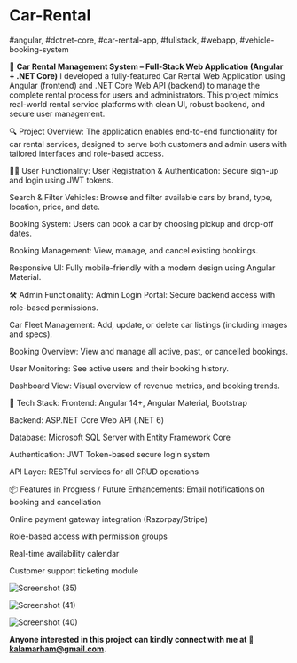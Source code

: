 # Car-Rental
#angular, #dotnet-core, #car-rental-app, #fullstack, #webapp, #vehicle-booking-system

🚗 **Car Rental Management System – Full-Stack Web Application (Angular + .NET Core)**
I developed a fully-featured Car Rental Web Application using Angular (frontend) and .NET Core Web API (backend) to manage the complete rental process for users and administrators. This project mimics real-world rental service platforms with clean UI, robust backend, and secure user management.

🔍 Project Overview:
The application enables end-to-end functionality for car rental services, designed to serve both customers and admin users with tailored interfaces and role-based access.

👨‍💻 User Functionality:
User Registration & Authentication: Secure sign-up and login using JWT tokens.

Search & Filter Vehicles: Browse and filter available cars by brand, type, location, price, and date.

Booking System: Users can book a car by choosing pickup and drop-off dates.

Booking Management: View, manage, and cancel existing bookings.

Responsive UI: Fully mobile-friendly with a modern design using Angular Material.

🛠️ Admin Functionality:
Admin Login Portal: Secure backend access with role-based permissions.

Car Fleet Management: Add, update, or delete car listings (including images and specs).

Booking Overview: View and manage all active, past, or cancelled bookings.

User Monitoring: See active users and their booking history.

Dashboard View: Visual overview of revenue metrics, and booking trends.

🧪 Tech Stack:
Frontend: Angular 14+, Angular Material, Bootstrap

Backend: ASP.NET Core Web API (.NET 6)

Database: Microsoft SQL Server with Entity Framework Core

Authentication: JWT Token-based secure login system

API Layer: RESTful services for all CRUD operations


📦 Features in Progress / Future Enhancements:
Email notifications on booking and cancellation

Online payment gateway integration (Razorpay/Stripe)

Role-based access with permission groups

Real-time availability calendar

Customer support ticketing module

![Screenshot (35)](https://github.com/user-attachments/assets/86876207-d967-4909-8a4f-21f6e5bb36e7)


![Screenshot (41)](https://github.com/user-attachments/assets/b1fae1d0-2a5e-4bfd-8940-62659723575f)


![Screenshot (40)](https://github.com/user-attachments/assets/b194b510-707d-4e65-9b52-a65f9328e8fb)





**Anyone interested in this project can kindly connect with me at 📧 kalamarham@gmail.com.**
